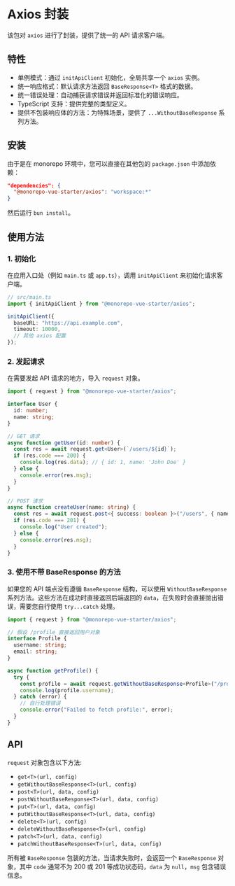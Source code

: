 # Axios 封装

该包对 `axios` 进行了封装，提供了统一的 API 请求客户端。

## 特性

- 单例模式：通过 `initApiClient` 初始化，全局共享一个 `axios` 实例。
- 统一响应格式：默认请求方法返回 `BaseResponse<T>` 格式的数据。
- 统一错误处理：自动捕获请求错误并返回标准化的错误响应。
- TypeScript 支持：提供完整的类型定义。
- 提供不包装响应体的方法：为特殊场景，提供了 `...WithoutBaseResponse` 系列方法。

## 安装

由于是在 monorepo 环境中，您可以直接在其他包的 `package.json` 中添加依赖：

```json
"dependencies": {
  "@monorepo-vue-starter/axios": "workspace:*"
}
```

然后运行 `bun install`。

## 使用方法

### 1. 初始化

在应用入口处（例如 `main.ts` 或 `app.ts`），调用 `initApiClient` 来初始化请求客户端。

```typescript
// src/main.ts
import { initApiClient } from "@monorepo-vue-starter/axios";

initApiClient({
  baseURL: "https://api.example.com",
  timeout: 10000,
  // 其他 axios 配置
});
```

### 2. 发起请求

在需要发起 API 请求的地方，导入 `request` 对象。

```typescript
import { request } from "@monorepo-vue-starter/axios";

interface User {
  id: number;
  name: string;
}

// GET 请求
async function getUser(id: number) {
  const res = await request.get<User>(`/users/${id}`);
  if (res.code === 200) {
    console.log(res.data); // { id: 1, name: 'John Doe' }
  } else {
    console.error(res.msg);
  }
}

// POST 请求
async function createUser(name: string) {
  const res = await request.post<{ success: boolean }>("/users", { name });
  if (res.code === 201) {
    console.log("User created");
  } else {
    console.error(res.msg);
  }
}
```

### 3. 使用不带 BaseResponse 的方法

如果您的 API 端点没有遵循 `BaseResponse` 结构，可以使用 `WithoutBaseResponse` 系列方法。这些方法在成功时直接返回后端返回的 `data`，在失败时会直接抛出错误，需要您自行使用 `try...catch` 处理。

```typescript
import { request } from "@monorepo-vue-starter/axios";

// 假设 /profile 直接返回用户对象
interface Profile {
  username: string;
  email: string;
}

async function getProfile() {
  try {
    const profile = await request.getWithoutBaseResponse<Profile>("/profile");
    console.log(profile.username);
  } catch (error) {
    // 自行处理错误
    console.error("Failed to fetch profile:", error);
  }
}
```

## API

`request` 对象包含以下方法:

- `get<T>(url, config)`
- `getWithoutBaseResponse<T>(url, config)`
- `post<T>(url, data, config)`
- `postWithoutBaseResponse<T>(url, data, config)`
- `put<T>(url, data, config)`
- `putWithoutBaseResponse<T>(url, data, config)`
- `delete<T>(url, config)`
- `deleteWithoutBaseResponse<T>(url, config)`
- `patch<T>(url, data, config)`
- `patchWithoutBaseResponse<T>(url, data, config)`

所有被 `BaseResponse` 包装的方法，当请求失败时，会返回一个 `BaseResponse` 对象，其中 `code` 通常不为 200 或 201 等成功状态码，`data` 为 `null`，`msg` 包含错误信息。
